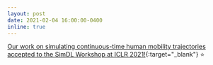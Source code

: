 ```yaml
---
layout: post
date: 2021-02-04 16:00:00-0400
inline: true
---
```


[Our work on simulating continuous-time human mobility trajectories accepted to the SimDL Workshop at ICLR 2021!](https://simdl.github.io/overview/){:target="\_blank"} :star:


